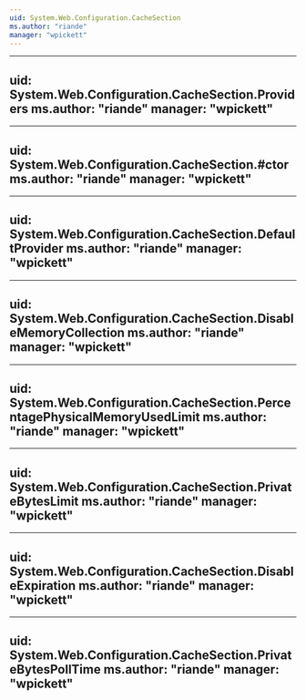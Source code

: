 ```yaml
---
uid: System.Web.Configuration.CacheSection
ms.author: "riande"
manager: "wpickett"
---
```


---
uid: System.Web.Configuration.CacheSection.Providers
ms.author: "riande"
manager: "wpickett"
---

---
uid: System.Web.Configuration.CacheSection.#ctor
ms.author: "riande"
manager: "wpickett"
---

---
uid: System.Web.Configuration.CacheSection.DefaultProvider
ms.author: "riande"
manager: "wpickett"
---

---
uid: System.Web.Configuration.CacheSection.DisableMemoryCollection
ms.author: "riande"
manager: "wpickett"
---

---
uid: System.Web.Configuration.CacheSection.PercentagePhysicalMemoryUsedLimit
ms.author: "riande"
manager: "wpickett"
---

---
uid: System.Web.Configuration.CacheSection.PrivateBytesLimit
ms.author: "riande"
manager: "wpickett"
---

---
uid: System.Web.Configuration.CacheSection.DisableExpiration
ms.author: "riande"
manager: "wpickett"
---

---
uid: System.Web.Configuration.CacheSection.PrivateBytesPollTime
ms.author: "riande"
manager: "wpickett"
---
